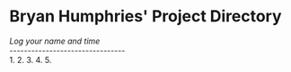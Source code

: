 # Bryan Humphries' Project Directory

*Log your name and time*
<br>--------------------------------</br>
1. 
2.
3.
4.
5.
